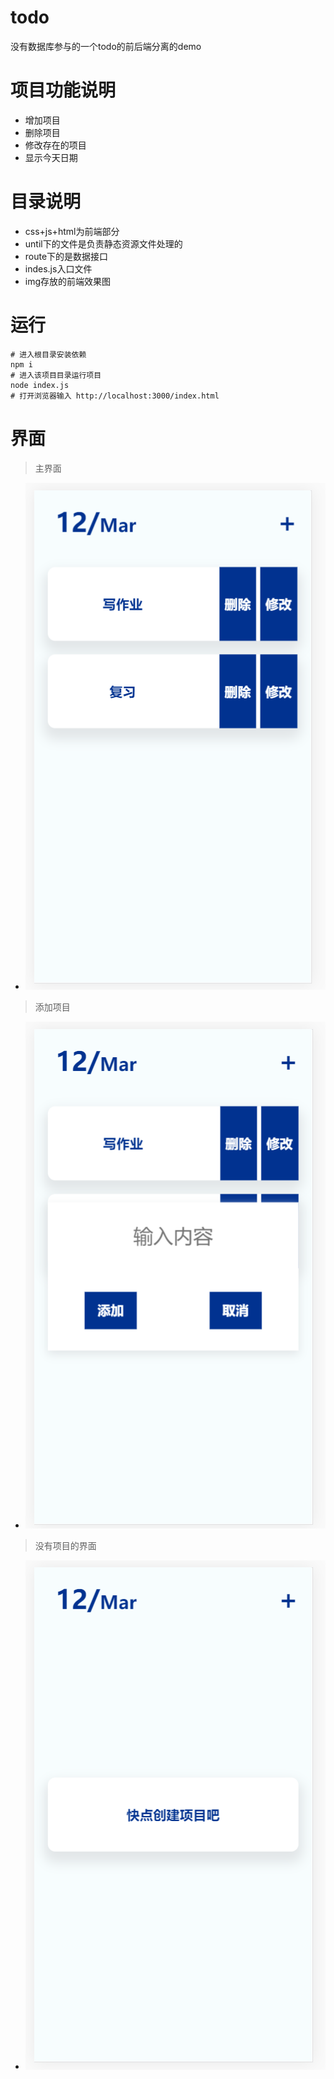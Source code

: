 # todo
没有数据库参与的一个todo的前后端分离的demo

# 项目功能说明
- 增加项目
- 删除项目
- 修改存在的项目
- 显示今天日期

# 目录说明
- css+js+html为前端部分
- until下的文件是负责静态资源文件处理的
- route下的是数据接口
- indes.js入口文件
- img存放的前端效果图

# 运行
```shell
# 进入根目录安装依赖
npm i
# 进入该项目目录运行项目
node index.js
# 打开浏览器输入 http://localhost:3000/index.html
```
# 界面
> 主界面
- ![主界面](./img/one.png)
>添加项目
- ![添加项目](./img/two.png)
>没有项目的界面
- ![空界面](./img/three.png)


